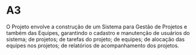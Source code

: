 # A3
O Projeto envolve a construção de um Sistema para Gestão de Projetos e também das Equipes, garantindo o cadastro e manutenção de usuários do sistema; de projetos; de tarefas do projeto; de equipes; de alocação das equipes nos projetos; de relatórios de acompanhamento dos projetos.
